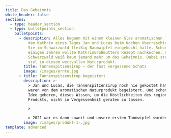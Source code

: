 ```yaml
---
title: Das Geheimnis
white_header: false
sections:
  - type: header_section
  - type: bulletpoints_section
    bulletpoints:
      - description: Alles begann mit einem kleinen Glas aromatischen Tannensirup, mit
          dem Kathrin eines Tages Jan und Lucas beim Kochen überraschte, nachdem
          Sie im Schwarzwald fleißig Baumwipfel eingekocht hatte. Schon vor
          einigen Jahren wollte KathrinGroßmutters Rezept nachkochen. Selbst im
          Schwarzwald weiß kaum jemand mehr um das Geheimnis. Dabei steckt so
          viel in diesem wertvollen Naturprodukt.
        title: Tannenspitzensirup – der fast vergessene Schatz
        image: /images/ernte.jpg
      - title: Tannenspitzensirup begeistert
        description: >-
          > Jan und Lucas, die Tannenspitzensirup noch nie gekostet hatten,
          waren von dem aromatischen Naturprodukt begeistert. Und schon war die
          Idee geboren, dieses Wissen, um die Köstlichkeiten des regionalen
          Produkts, nicht in Vergessenheit geraten zu lassen.

          >

          > 2021 war es dann soweit und unsere ersten Tannwipfel wurden geerntet und in 70 goldige Gläser Glück umgewandelt!
        image: /images/produkt-1-.jpg
template: advanced
---
```

